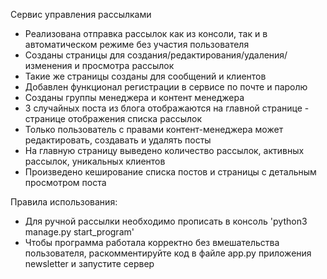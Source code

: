 Сервис управления рассылками

* Реализована отправка рассылок как из консоли, так и в автоматическом режиме без участия пользователя
* Созданы страницы для создания/редактирования/удаления/изменения и просмотра рассылок
* Такие же страницы созданы для сообщений и клиентов
* Добавлен функционал регистрации в сервисе по почте и паролю
* Созданы группы менеджера и контент менеджера
* 3 случайных поста из блога отображаются на главной странице - странице отображения списка рассылок
* Только пользователь с правами контент-менеджера может редактировать, создавать и удалять посты
* На главную страницу выведено количество рассылок, активных рассылок, уникальных клиентов
* Произведено кеширование списка постов и страницы с детальным просмотром поста


Правила использования:
* Для ручной рассылки необходимо прописать в консоль 'python3 manage.py start_program'
* Чтобы программа работала корректно без вмешательства пользователя, раскомментируйте код в файле app.py приложения newsletter и запустите сервер

